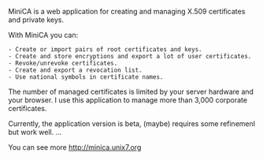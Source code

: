  MiniCA is a web application for creating and managing X.509 certificates and private keys.

With MiniCA you can:

    - Create or import pairs of root certificates and keys.
    - Create and store encryptions and export a lot of user certificates.
    - Revoke/unrevoke certificates.
    - Create and export a revocation list.
    - Use national symbols in certificate names.

The number of managed certificates is limited by your server hardware and your browser. I use this application to manage more than 3,000 corporate certificates.

Currently, the application version is beta, (maybe) requires some refinemenl but work well. 
...

You can see more http://minica.unix7.org
